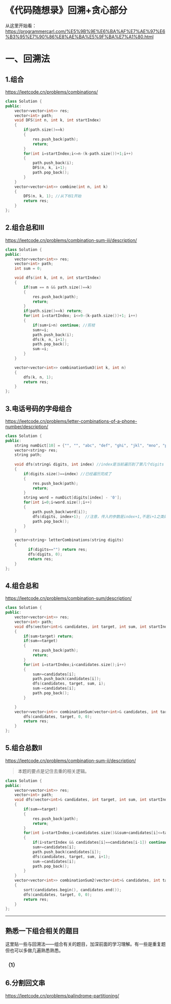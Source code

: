 # 《代码随想录》回溯+贪心部分

从这里开始看：https://programmercarl.com/%E5%9B%9E%E6%BA%AF%E7%AE%97%E6%B3%95%E7%90%86%E8%AE%BA%E5%9F%BA%E7%A1%80.html



# 一、回溯法

## 1.组合

https://leetcode.cn/problems/combinations/

```c++
class Solution {
public:
    vector<vector<int>> res;
    vector<int> path;
    void DFS(int n, int k, int startIndex)
    {
        if(path.size()==k)
        {
            res.push_back(path);
            return;
        }
        for(int i=startIndex;i<=n-(k-path.size())+1;i++)
        {
            path.push_back(i);
            DFS(n, k, i+1);
            path.pop_back();
        }
    }
    vector<vector<int>> combine(int n, int k)
    {
        DFS(n, k, 1); //从下标1开始
        return res;
    }
};
```



## 2.组合总和Ⅲ

https://leetcode.cn/problems/combination-sum-iii/description/

```c++
class Solution {
public:
    vector<vector<int>> res;
    vector<int> path;
    int sum = 0;

    void dfs(int k, int n, int startIndex)
    {
        if(sum == n && path.size()==k)
        {
            res.push_back(path);
            return;
        }
        if(path.size()==k) return;
        for(int i=startIndex; i<=9-(k-path.size())+1; i++)
        {
            if(sum+i>n) continue; //剪枝
            sum+=i;
            path.push_back(i);
            dfs(k, n, i+1);
            path.pop_back();
            sum-=i;
        }
    }

    vector<vector<int>> combinationSum3(int k, int n) 
    {
        dfs(k, n, 1);
        return res;
    }
};
```



## 3.电话号码的字母组合

https://leetcode.cn/problems/letter-combinations-of-a-phone-number/description/

```c++
class Solution {
public:
    string numDict[10] = {"", "", "abc", "def", "ghi", "jkl", "mno", "pqrs", "tuv", "wxyz"};
    vector<string> res;
    string path;
    
    void dfs(string& digits, int index) //index是当前遍历到了第几个digits
    {
        if(digits.size()==index) //已经遍历完成了
        {
            res.push_back(path);
            return;
        }
        string word = numDict[digits[index] - '0'];
        for(int i=0;i<word.size();i++)
        {
            path.push_back(word[i]);
            dfs(digits, index+1);  //注意，传入的参数是index+1,不是i+1之类的
            path.pop_back();
        }
    }

    vector<string> letterCombinations(string digits) 
    {
          if(digits=="") return res;
          dfs(digits, 0);
          return res;
    }
};
```



## 4.组合总和

https://leetcode.cn/problems/combination-sum/description/

```c++
class Solution {
public:
    vector<vector<int>> res;
    vector<int> path;
    void dfs(vector<int>& candidates, int target, int sum, int startIndex)
    {
        if(sum>target) return;
        if(sum==target)
        {
            res.push_back(path);
            return;
        }
        for(int i=startIndex;i<candidates.size();i++)
        {
            sum+=candidates[i];
            path.push_back(candidates[i]);
            dfs(candidates, target, sum, i);
            sum-=candidates[i];
            path.pop_back();
        }

    }
    vector<vector<int>> combinationSum(vector<int>& candidates, int target) {
        dfs(candidates, target, 0, 0);
        return res;
    }
};
```



## 5.组合总数Ⅱ

https://leetcode.cn/problems/combination-sum-ii/description/

> 本题的要点是记住去重的相关逻辑。

```c++
class Solution {
public:
    vector<vector<int>> res;
    vector<int> path;
    void dfs(vector<int>& candidates, int target, int sum, int startIndex)
    {
        if(sum==target)
        {
            res.push_back(path);
            return;
        }
        for(int i=startIndex;i<candidates.size()&&sum+candidates[i]<=target;i++) //因为排好序了，一旦>target，后面的都可以剪枝掉
        {
            if(i>startIndex && candidates[i]==candidates[i-1]) continue; //同一层的不能包含重复元素
            sum+=candidates[i];
            path.push_back(candidates[i]);
            dfs(candidates, target, sum, i+1);
            sum-=candidates[i];
            path.pop_back();
        }
    }
    vector<vector<int>> combinationSum2(vector<int>& candidates, int target) 
    {
        sort(candidates.begin(), candidates.end());
        dfs(candidates, target, 0, 0);
        return res;
    }
};
```

------



## 熟悉一下组合相关的题目

这里贴一些与回溯法——组合有关的题目，加深前面的学习理解。有一些是重复题但也可以多做几遍熟悉熟悉。

### （1）



## 6.分割回文串

https://leetcode.cn/problems/palindrome-partitioning/
